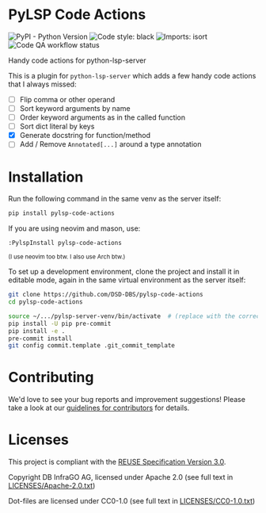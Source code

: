 <!--
 ~ Copyright DB InfraGO AG and contributors
 ~ SPDX-License-Identifier: Apache-2.0
 -->

PyLSP Code Actions
==================

![PyPI - Python Version](https://img.shields.io/pypi/pyversions/pylsp-code-actions)
![Code style: black](https://img.shields.io/badge/code%20style-black-000000.svg)
![Imports: isort](https://img.shields.io/badge/%20imports-isort-%231674b1?style=flat&labelColor=ef8336)
![Code QA workflow status](https://github.com/DSD-DBS/pylsp-code-actions/actions/workflows/code-qa.yml/badge.svg)

Handy code actions for python-lsp-server

This is a plugin for `python-lsp-server` which adds a few handy code actions
that I always missed:

- [ ] Flip comma or other operand
- [ ] Sort keyword arguments by name
- [ ] Order keyword arguments as in the called function
- [ ] Sort dict literal by keys
- [x] Generate docstring for function/method
- [ ] Add / Remove `Annotated[...]` around a type annotation

Installation
============

Run the following command in the same venv as the server itself:

```bash
pip install pylsp-code-actions
```

If you are using neovim and mason, use:

```vim
:PylspInstall pylsp-code-actions
```

<sub>(I use neovim too btw. I also use Arch btw.)</sub>

To set up a development environment, clone the project and install it in
editable mode, again in the same virtual environment as the server itself:

```sh
git clone https://github.com/DSD-DBS/pylsp-code-actions
cd pylsp-code-actions

source ~/.../pylsp-server-venv/bin/activate  # (replace with the correct path)
pip install -U pip pre-commit
pip install -e .
pre-commit install
git config commit.template .git_commit_template
```

Contributing
============

We'd love to see your bug reports and improvement suggestions! Please take a
look at our [guidelines for contributors](CONTRIBUTING.md) for details.

Licenses
========

This project is compliant with the [REUSE Specification Version
3.0](https://git.fsfe.org/reuse/docs/src/commit/d173a27231a36e1a2a3af07421f5e557ae0fec46/spec.md).

Copyright DB InfraGO AG, licensed under Apache 2.0 (see full text in
[LICENSES/Apache-2.0.txt](LICENSES/Apache-2.0.txt))

Dot-files are licensed under CC0-1.0 (see full text in
[LICENSES/CC0-1.0.txt](LICENSES/CC0-1.0.txt))
